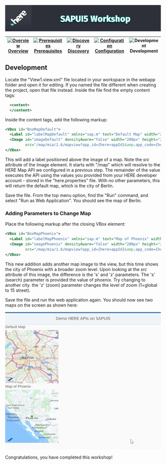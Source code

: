 <img src="./workshop_sapui5.jpg" width="890" />

| [![Overview](/devrel-workshops/images/01_off.png)<br>Overview](./README.md) | [![Prerequisites](/devrel-workshops/images/02_off.png)<br>Prerequisites](./02.md) | [![Discovery](/devrel-workshops/images/03_off.png)<br>Discovery](./03.md) | [![Configuration](/devrel-workshops/images/04_off.png)<br>Configuration](./04.md) | ![Development](/devrel-workshops/images/05.png)<br>Development
| :---: | :---: | :---: | :---: | :---: |

## Development

Locate the "View1.view.xml" file located in your workspace in the webapp folder and open it for editing. If you named the file
different when creating the project, open that file instead. Inside the file find the empty content tags:

``` xml
  <content>
  </content>
```

Inside the content tags, add the following markup:

``` xml
<VBox id="BoxMapDefault">
  <Label id="labelMapDefault" xmlns="sap.m" text="Default Map" width="220px"/>
  <Image id="imageDefault" densityAware="false" width="200px" height="200px" alt="map" 
         src="/map/mia/1.6/mapview?app_id={here>appId}&amp;app_code={here>appCode}" />
</VBox>
```

This will add a label positioned above the image of a map. Note the *src* attribute of the Image element. It starts with "/map"
which will resolve to the HERE Map API we configured in a previous step. The remainder of the value executes the API using the
values you provided from your HERE developer account - stored in the "here.properties" file. With no other parameters, this will
return the default map, which is the city of Berlin.

Save the file. From the top menu option, find the "Run" command, and select "Run as Web Application". You should see the map of Berlin.

### Adding Parameters to Change Map

Place the following markup after the closing VBox element:

``` xml
<VBox id="BoxMapPhoenix">
  <Label id="labelMapPhoenix" xmlns="sap.m" text="Map of Phoenix" width="220px"/>
  <Image id="imagePhoenix" densityAware="false" width="200px" height="200px" alt="map" 
         src="/map/mia/1.6/mapview?app_id={here>appId}&amp;app_code={here>appCode}&amp;s=phoenix&amp;z=4" />
</VBox>
```

This new addition adds another map image to the view, but this time shows the city of Phoenix with a broader zoom level. 
Upon looking at the *src* attribute of this image, the difference is the 's' and 'z' parameters. The 's' (search) parameter is
provided the value of phoenix. Try changing to another city. the 'z' (zoom) parameter changes the level of zoom 
(1=global to 15 street).

Save the file and run the web application again. You should now see two maps on the screen as shown here:

![view in browser](./sapui5_view_browser.jpg)


Congratulations, you have completed this workshop!
